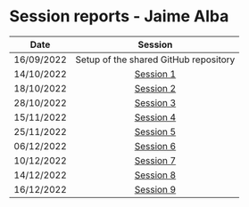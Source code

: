 # **Session reports - Jaime Alba**

|Date|Session|
|:---:|:---:|
| 16/09/2022 | Setup of the shared GitHub repository|
| 14/10/2022 | [Session 1](session1.md)|
| 18/10/2022 | [Session 2](session2.md)|
| 28/10/2022 | [Session 3](session3.md)|
| 15/11/2022 | [Session 4](session4.md)|
| 25/11/2022 | [Session 5](session5.md)|
| 06/12/2022 | [Session 6](session6.md)|
| 10/12/2022 | [Session 7](session7.md)|
| 14/12/2022 | [Session 8](session8.md)|
| 16/12/2022 | [Session 9](session9.md)|
